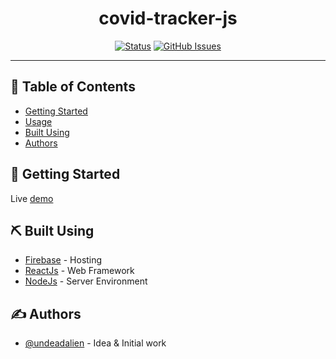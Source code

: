 <h1 align="center">covid-tracker-js</h1>

<div align="center">

[![Status](https://img.shields.io/badge/status-active-success.svg)]()
[![GitHub Issues](https://img.shields.io/github/issues/UndeadAlien/CoronaVirusTrackerJS)](https://github.com/UndeadAlien/CoronaVirusTrackerJS/issues)

</div>

---

## 📝 Table of Contents

- [Getting Started](#getting_started)
- [Usage](#usage)
- [Built Using](#built_using)
- [Authors](#authors)

## 🏁 Getting Started <a name = "getting_started"></a>

Live <a href="">demo</a>

## ⛏️ Built Using <a name = "built_using"></a>

- [Firebase](https://www.google.firebase.com/) - Hosting
- [ReactJs](https://reactjs.org/) - Web Framework
- [NodeJs](https://nodejs.org/en/) - Server Environment

## ✍️ Authors <a name = "authors"></a>

- [@undeadalien](https://github.com/undeadalien) - Idea & Initial work
